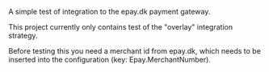 A simple test of integration to the epay.dk payment gateway.

This project currently only contains test of the "overlay" integration strategy.

Before testing this you need a merchant id from epay.dk, which needs to be inserted into the configuration (key: Epay.MerchantNumber).

